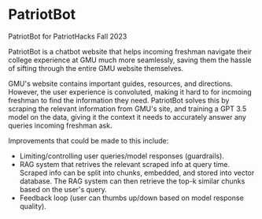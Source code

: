 # PatriotBot
PatriotBot for PatriotHacks Fall 2023

PatriotBot is a chatbot website that helps incoming freshman navigate their college experience at GMU much more seamlessly, saving them the hassle of sifting through the entire GMU website themselves. 

GMU's website contains important guides, resources, and directions. However, the user experience is convoluted, making it hard to for incmoing freshman to find the information they need. PatriotBot solves this by scraping the relevant information from GMU's site, and training a GPT 3.5 model on the data, giving it the context it needs to accurately answer any queries incoming freshman ask. 

Improvements that could be made to this include:
- Limiting/controlling user queries/model responses (guardrails).
- RAG system that retrives the relevant scraped info at query time. Scraped info can be split into chunks, embedded, and stored into vector database. The RAG system can then retrieve the top-k similar chunks based on the user's query.
- Feedback loop (user can thumbs up/down based on model response quality).
